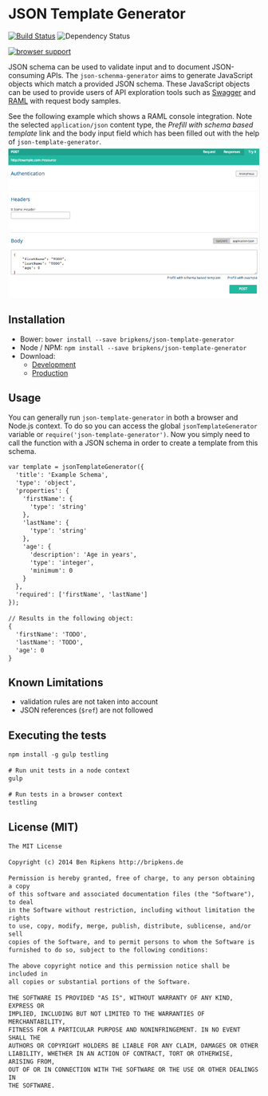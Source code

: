 # JSON Template Generator

[![Build Status](https://travis-ci.org/bripkens/json-template-generator.svg?branch=master)](https://travis-ci.org/bripkens/json-template-generator)
![Dependency Status](https://david-dm.org/bripkens/json-template-generator.png)

[![browser support](https://ci.testling.com/bripkens/json-template-generator.png)
](https://ci.testling.com/bripkens/json-template-generator)

JSON schema can be used to validate input and to document JSON-consuming APIs.
The `json-schenma-generator` aims to generate JavaScript objects which match a
provided JSON schema. These JavaScript objects can be used to provide
users of API exploration tools such as
[Swagger](https://helloreverb.com/developers/swagger) and
[RAML](http://raml.org/) with request body samples.

See the following example which shows a RAML console integration. Note the
selected `application/json` content type, the
*Prefill with schema based template* link and the body input field which has
been filled out with the help of `json-template-generator`.
![Documentation of a very simple RAML API endpoing](raml-example.png)


## Installation

 - Bower: `bower install --save bripkens/json-template-generator`
 - Node / NPM: `npm install --save bripkens/json-template-generator`
 - Download:
   - [Development](https://raw.githubusercontent.com/bripkens/json-template-generator/master/dist/json-template-generator.js)
   - [Production](https://raw.githubusercontent.com/bripkens/json-template-generator/master/dist/json-template-generator.min.js)

## Usage

You can generally run `json-template-generator` in both a browser and Node.js
context. To do so you can access the global `jsonTemplateGenerator` variable
or `require('json-template-generator')`. Now you simply need to call the
function with a JSON schema in order to create a template from this schema.

```
var template = jsonTemplateGenerator({
  'title': 'Example Schema',
  'type': 'object',
  'properties': {
    'firstName': {
      'type': 'string'
    },
    'lastName': {
      'type': 'string'
    },
    'age': {
      'description': 'Age in years',
      'type': 'integer',
      'minimum': 0
    }
  },
  'required': ['firstName', 'lastName']
});

// Results in the following object:
{
  'firstName': 'TODO',
  'lastName': 'TODO',
  'age': 0
}
```

## Known Limitations

 - validation rules are not taken into account
 - JSON references (`$ref`) are not followed

## Executing the tests

```
npm install -g gulp testling

# Run unit tests in a node context
gulp

# Run tests in a browser context
testling
```

## License (MIT)

    The MIT License

    Copyright (c) 2014 Ben Ripkens http://bripkens.de

    Permission is hereby granted, free of charge, to any person obtaining a copy
    of this software and associated documentation files (the "Software"), to deal
    in the Software without restriction, including without limitation the rights
    to use, copy, modify, merge, publish, distribute, sublicense, and/or sell
    copies of the Software, and to permit persons to whom the Software is
    furnished to do so, subject to the following conditions:

    The above copyright notice and this permission notice shall be included in
    all copies or substantial portions of the Software.

    THE SOFTWARE IS PROVIDED "AS IS", WITHOUT WARRANTY OF ANY KIND, EXPRESS OR
    IMPLIED, INCLUDING BUT NOT LIMITED TO THE WARRANTIES OF MERCHANTABILITY,
    FITNESS FOR A PARTICULAR PURPOSE AND NONINFRINGEMENT. IN NO EVENT SHALL THE
    AUTHORS OR COPYRIGHT HOLDERS BE LIABLE FOR ANY CLAIM, DAMAGES OR OTHER
    LIABILITY, WHETHER IN AN ACTION OF CONTRACT, TORT OR OTHERWISE, ARISING FROM,
    OUT OF OR IN CONNECTION WITH THE SOFTWARE OR THE USE OR OTHER DEALINGS IN
    THE SOFTWARE.
